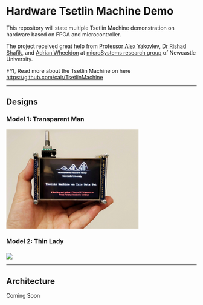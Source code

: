 # Hardware Tsetlin Machine Demo
This repository will state multiple Tsetlin Machine demonstration on hardware based on FPGA and microcontroller. 

The project received great help from [Professor Alex Yakovlev](https://www.ncl.ac.uk/engineering/staff/profile/alexyakovlev.html#background), [Dr Rishad Shafik](https://www.ncl.ac.uk/engineering/staff/profile/rishadshafik.html#background), and [Adrian Wheeldon](https://www.ncl.ac.uk/engineering/staff/profile/adrianwheeldon.html#background) at [microSystems research group](https://www.ncl.ac.uk/engineering/research/eee/microsystems/) of Newcastle University. 



FYI, Read more about the Tsetlin Machine on here https://github.com/cair/TsetlinMachine 

---
## Designs

### Model 1: Transparent Man
<!-- ![transpM1](TraspM_1.jpeg) -->
<img src="TraspM_1.jpeg" width = "350" align="middle" >


### Model 2: Thin Lady

<img src="ThinLady_1.jpg" width = "350" align="middle" >

---
## Architecture 
Coming Soon

